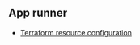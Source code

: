 ## App runner

- [Terraform resource configuration](https://registry.terraform.io/providers/hashicorp/aws/latest/docs/resources/apprunner_service)